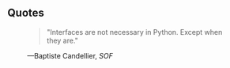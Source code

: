 ## Quotes 

<figure>
    <blockquote cite="https://">
        <p>"Interfaces are not necessary in Python. Except when they are."</p>
    </blockquote>
    <figcaption>—Baptiste Candellier, <cite>SOF</cite></figcaption>
</figure>
